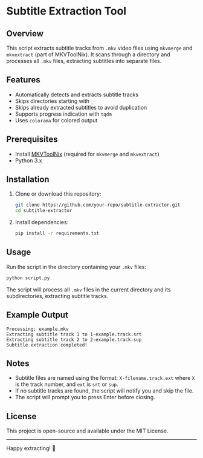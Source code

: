 # Subtitle Extraction Tool

## Overview
This script extracts subtitle tracks from `.mkv` video files using `mkvmerge` and `mkvextract` (part of MKVToolNix). It scans through a directory and processes all `.mkv` files, extracting subtitles into separate files.

## Features
- Automatically detects and extracts subtitle tracks
- Skips directories starting with `_`
- Skips already extracted subtitles to avoid duplication
- Supports progress indication with `tqdm`
- Uses `colorama` for colored output

## Prerequisites
- Install [MKVToolNix](https://mkvtoolnix.download/) (required for `mkvmerge` and `mkvextract`)
- Python 3.x

## Installation
1. Clone or download this repository:
   ```sh
   git clone https://github.com/your-repo/subtitle-extractor.git
   cd subtitle-extractor
   ```
2. Install dependencies:
   ```sh
   pip install -r requirements.txt
   ```

## Usage
Run the script in the directory containing your `.mkv` files:
```sh
python script.py
```

The script will process all `.mkv` files in the current directory and its subdirectories, extracting subtitle tracks.

## Example Output
```
Processing: example.mkv
Extracting subtitle track 1 to 1-example.track.srt
Extracting subtitle track 2 to 2-example.track.sup
Subtitle extraction completed!
```

## Notes
- Subtitle files are named using the format: `X-filename.track.ext` where `X` is the track number, and `ext` is `srt` or `sup`.
- If no subtitle tracks are found, the script will notify you and skip the file.
- The script will prompt you to press Enter before closing.

## License
This project is open-source and available under the MIT License.

---
Happy extracting! 🎥

